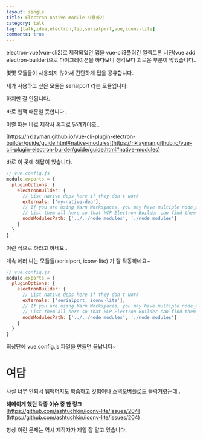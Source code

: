 ```yaml
---
layout: single
title: Electron native module 사용하기
category: talk
tag: [talk,idea,electron,tip,serialport,vue,iconv-lite]
comments: true
---
```


electron-vue(vue-cli2)로 제작되었던 앱을 vue-cli3플러긴 일렉트론 버전(vue add electron-builder)으로 마이그레이션을 하다보니 생각보다 괴로운 부분이 많았습니다..

몇몇 모듈들이 사용되지 않아서 간단하게 팁을 공유합니다.

제가 사용하고 싶은 모듈은 serialport 라는 모듈입니다.

하지만 잘 안됩니다.

바로 웹팩 때문일 듯합니다..

이럴 때는 바로 제작사 홈피로 달려가야죠..

[https://nklayman.github.io/vue-cli-plugin-electron-builder/guide/guide.html#native-modules](https://nklayman.github.io/vue-cli-plugin-electron-builder/guide/guide.html#native-modules) 

바로 이 곳에 해답이 있습니다.

```javascript
// vue.config.js
module.exports = {
  pluginOptions: {
    electronBuilder: {
      // List native deps here if they don't work
      externals: ['my-native-dep'],
      // If you are using Yarn Workspaces, you may have multiple node_modules folders
      // List them all here so that VCP Electron Builder can find them
      nodeModulesPath: ['../../node_modules', './node_modules']
    }
  }
}
```

이런 식으로 하라고 하네요..

계속 에러 나는 모듈들(serialport, iconv-lite) 가 잘 작동하네요~

```javascript
// vue.config.js
module.exports = {
  pluginOptions: {
    electronBuilder: {
      // List native deps here if they don't work
      externals: ['serialport, iconv-lite'],
      // If you are using Yarn Workspaces, you may have multiple node_modules folders
      // List them all here so that VCP Electron Builder can find them
      nodeModulesPath: ['../../node_modules', './node_modules']
    }
  }
}
```

최상단에 vue.config.js 파일을 만들면 끝납니다~

# 여담

사실 너무 안되서 웹팩머지도 학습하고 깃헙이나 스택오버플로도 들락거렸는데..

**해메이게 했던 각종 이슈 중 한 링크**  
[https://github.com/ashtuchkin/iconv-lite/issues/204](https://github.com/ashtuchkin/iconv-lite/issues/204)

항상 이런 문제는 역시 제작자가 제일 잘 알고 있습니다.

